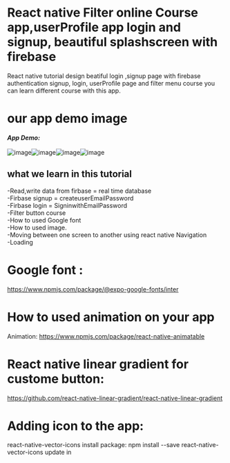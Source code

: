 # React native Filter online Course app,userProfile app login and signup, beautiful splashscreen with firebase 
React native tutorial design beatiful login ,signup page with firebase authentication signup, login, userProfile page and 
filter menu course you can learn different course with this app.

# our app demo image
***App Demo:***<br><br>
![image](https://user-images.githubusercontent.com/88832201/166866541-3e0fe244-af2e-4fdd-ba48-404294882c3c.png)![image](https://user-images.githubusercontent.com/88832201/166866612-09e5f8e5-bc33-42a3-996d-d01de8cf778c.png)![image](https://user-images.githubusercontent.com/88832201/166866655-0328e67c-375a-4e8b-8b18-c65c0a7ed3bf.png)![image](https://user-images.githubusercontent.com/88832201/166865999-c3048ee7-95c6-4d37-a861-29571171683a.png) 

## what we learn in this tutorial
  -Read,write data from firbase = real time database<br>
  -Firbase signup = createuserEmailPassword<br>
  -Firbase login = SigninwithEmailPassword<br>
  -Filter button course<br>
  -How to used Google font<br>
  -How to used image.<br>
  -Moving between one screen to another using react native Navigation<br>
  -Loading <br>


# Google font : 
https://www.npmjs.com/package/@expo-google-fonts/inter

# How to used animation on your app
Animation: https://www.npmjs.com/package/react-native-animatable

# React native linear gradient for custome button: 
https://github.com/react-native-linear-gradient/react-native-linear-gradient

# Adding icon to the app: 
react-native-vector-icons install package: npm install --save react-native-vector-icons update in